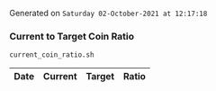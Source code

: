 Generated on `Saturday 02-October-2021 at 12:17:18`

### Current to Target Coin Ratio
`current_coin_ratio.sh`

Date|Current|Target|Ratio
---|---|---|---
